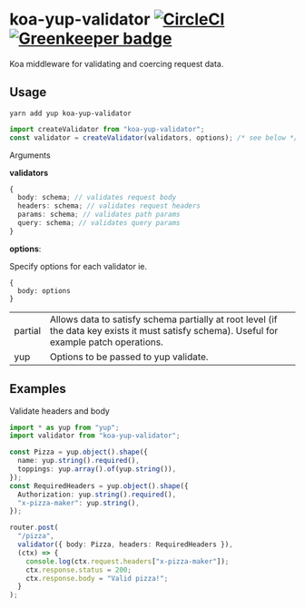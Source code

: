 # koa-yup-validator [![CircleCI](https://circleci.com/gh/Turee/koa-yup-validator.svg?style=svg)](https://circleci.com/gh/Turee/koa-yup-validator) [![Greenkeeper badge](https://badges.greenkeeper.io/Turee/koa-yup-validator.svg)](https://greenkeeper.io/)

Koa middleware for validating and coercing request data.

## Usage

`yarn add yup koa-yup-validator`

```javascript
import createValidator from "koa-yup-validator";
const validator = createValidator(validators, options); /* see below */
```

Arguments

**validators**

```typescript
{
  body: schema; // validates request body
  headers: schema; // validates request headers
  params: schema; // validates path params
  query: schema; // validates query params
}
```

**options**:

Specify options for each validator ie.

```
{
  body: options
}
```

|         |                                                                                                                                             |
| ------- | ------------------------------------------------------------------------------------------------------------------------------------------- |
| partial | Allows data to satisfy schema partially at root level (if the data key exists it must satisfy schema). Useful for example patch operations. |
| yup     | Options to be passed to yup validate.                                                                                                       |

## Examples

Validate headers and body

```typescript
import * as yup from "yup";
import validator from "koa-yup-validator";

const Pizza = yup.object().shape({
  name: yup.string().required(),
  toppings: yup.array().of(yup.string()),
});
const RequiredHeaders = yup.object().shape({
  Authorization: yup.string().required(),
  "x-pizza-maker": yup.string(),
});

router.post(
  "/pizza",
  validator({ body: Pizza, headers: RequiredHeaders }),
  (ctx) => {
    console.log(ctx.request.headers["x-pizza-maker"]);
    ctx.response.status = 200;
    ctx.response.body = "Valid pizza!";
  }
);
```

